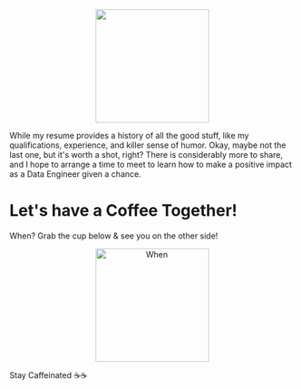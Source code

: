 <div id="header" align="center">
  <img src="https://giphy.com/clips/theoffice-the-office-peacock-tv-show-16u7Ifl2T4zYfQ932F" width="200"/>
</div>


While my resume provides a history of all the good stuff, like my qualifications, experience, and killer sense of humor. Okay, maybe not the last one, but it's worth a shot, right? There is considerably more to share, and I hope to arrange a time to meet to learn how to make a positive impact as a Data Engineer given a chance. 

# Let's have a Coffee Together!
When? Grab the cup below & see you on the other side!

<div align="center">
  <a href="https://calendly.com/aniketghadi50/15min" target="_blank"><img src="https://media.giphy.com/media/mCmCVbnEJ1s2xN4BYd/giphy.gif" alt="When" width="200" /></a>
</div>

Stay Caffeinated ☕️☕️
